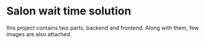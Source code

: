 # Salon wait time solution

this project contains two parts, backend and frontend. Along with them, few images are also attached.
